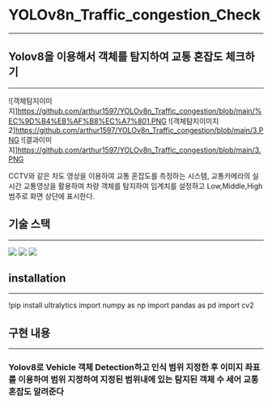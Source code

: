 # YOLOv8n_Traffic_congestion_Check
---
## Yolov8을 이용해서 객체를 탐지하여 교통 혼잡도 체크하기
---
![객체탐지이미지]https://github.com/arthur1597/YOLOv8n_Traffic_congestion/blob/main/%EC%9D%B4%EB%AF%B8%EC%A7%801.PNG
![객체탐지이미지2]https://github.com/arthur1597/YOLOv8n_Traffic_congestion/blob/main/3.PNG
![결과이미지]https://github.com/arthur1597/YOLOv8n_Traffic_congestion/blob/main/3.PNG

CCTV와 같은 차도 영상을 이용하여 교통 혼잡도를 측정하는 시스템, 교통카메라의 실시간 교통영상을 활용하여
차량 객체를 탐지하여 임계치를 설정하고 Low,Middle,High 범주로 화면 상단에 표시한다. 


## 기술 스택
---
<img src="https://img.shields.io/badge/python-3776AB?style=for-the-badge&logo=python&logoColor=white">
<img src="https://img.shields.io/badge/socket.io-010101?style=for-the-badge&logo=ultayrics&logoColor=white">
<img src="https://img.shields.io/badge/socket.io-010101?style=for-the-badge&logo=roboflow&logoColor=white">

## installation
---
!pip install ultralytics
import numpy as np
import pandas as pd
import cv2

## 구현 내용
---
### Yolov8로 Vehicle 객체 Detection하고 인식 범위 지정한 후 이미지 좌표를 이용하여 범위 지정하여 지정된 범위내에 있는 탐지된 객체 수 세어 교통 혼잡도 알려준다



